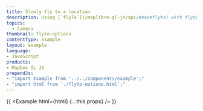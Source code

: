 ```yaml
---
title: Slowly fly to a location
description: Using [`flyTo`](/maplibre-gl-js/api/#map#flyto) with flyOptions.
topics:
  - Camera
thumbnail: flyto-options
contentType: example
layout: example
language:
- JavaScript
products:
- Mapbox GL JS
prependJs:
- "import Example from '../../components/example';"
- "import html from './flyto-options.html';"
---
```


{{ <Example html={html} {...this.props} /> }}
